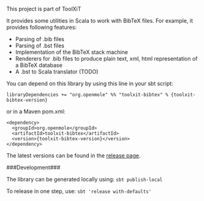 This project is part of ToolXiT

It provides some utilities in Scala to work with BibTeX files.
For example, it provides following features:
 - Parsing of .bib files
 - Parsing of .bst files
 - Implementation of the BibTeX stack machine
 - Renderers for .bib files to produce plain text, xml, html representation of a BibTeX database
 - A .bst to Scala translator (TODO)

You can depend on this library by using this line in your sbt script:

    libraryDependencies += "org.openmole" %% "toolxit-bibtex" % {toolxit-bibtex-version}

or in a Maven pom.xml:

    <dependency>
      <groupId>org.openmole</groupId>
      <artifactId>toolxit-bibtex</artifactId>
      <version>{toolxit-bibtex-version}</version>
    </dependency>

The latest versions can be found in the [release page](https://github.com/jopasserat/toolxit-bibtex/releases).

###Development###

The library can be generated locally using:
`sbt publish-local`

To release in one step, use:
`sbt 'release with-defaults'`

